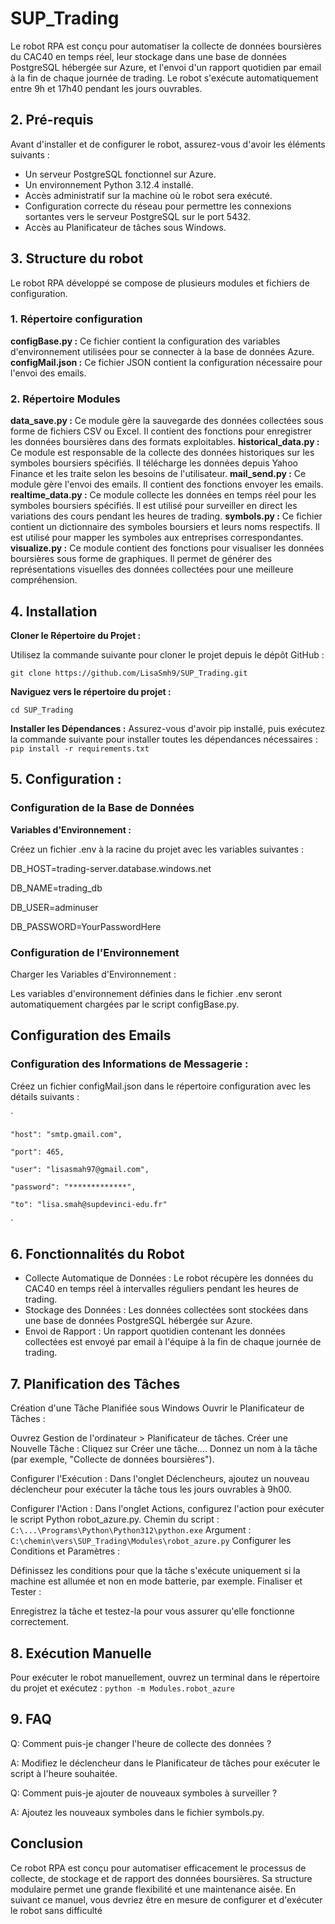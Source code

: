 # SUP_Trading
Le robot RPA est conçu pour automatiser la collecte de données boursières du CAC40 en temps réel, leur stockage dans une base de données PostgreSQL hébergée sur Azure, et l'envoi d'un rapport quotidien par email à la fin de chaque journée de trading. Le robot s'exécute automatiquement entre 9h et 17h40 pendant les jours ouvrables.

## 2. Pré-requis
Avant d'installer et de configurer le robot, assurez-vous d'avoir les éléments suivants :

- Un serveur PostgreSQL fonctionnel sur Azure.
- Un environnement Python 3.12.4 installé.
- Accès administratif sur la machine où le robot sera exécuté.
- Configuration correcte du réseau pour permettre les connexions sortantes vers le serveur PostgreSQL sur le port 5432.
- Accès au Planificateur de tâches sous Windows.

## 3. Structure du robot
Le robot RPA développé se compose de plusieurs modules et fichiers de configuration. 

### 1. Répertoire configuration
**configBase.py :** Ce fichier contient la configuration des variables d'environnement utilisées pour se connecter à la base de données Azure. 
**configMail.json :** Ce fichier JSON contient la configuration nécessaire pour l'envoi des emails. 

### 2. Répertoire Modules
**data_save.py :** Ce module gère la sauvegarde des données collectées sous forme de fichiers CSV ou Excel. Il contient des fonctions pour enregistrer les données boursières dans des formats exploitables.
**historical_data.py :** Ce module est responsable de la collecte des données historiques sur les symboles boursiers spécifiés. Il télécharge les données depuis Yahoo Finance et les traite selon les besoins de l'utilisateur.
**mail_send.py :** Ce module gère l'envoi des emails. Il contient des fonctions envoyer les emails.
**realtime_data.py :** Ce module collecte les données en temps réel pour les symboles boursiers spécifiés. Il est utilisé pour surveiller en direct les variations des cours pendant les heures de trading.
**symbols.py :** Ce fichier contient un dictionnaire des symboles boursiers et leurs noms respectifs. Il est utilisé pour mapper les symboles aux entreprises correspondantes.
**visualize.py :** Ce module contient des fonctions pour visualiser les données boursières sous forme de graphiques. Il permet de générer des représentations visuelles des données collectées pour une meilleure compréhension.

## 4. Installation
**Cloner le Répertoire du Projet :**

Utilisez la commande suivante pour cloner le projet depuis le dépôt GitHub :

```git clone https://github.com/LisaSmh9/SUP_Trading.git ``` 

**Naviguez vers le répertoire du projet :**

``` cd SUP_Trading ``` 

**Installer les Dépendances :**
Assurez-vous d'avoir pip installé, puis exécutez la commande suivante pour installer toutes les dépendances nécessaires :
`pip install -r requirements.txt`

## 5. Configuration :
### Configuration de la Base de Données

**Variables d'Environnement :**

Créez un fichier .env à la racine du projet avec les variables suivantes :

DB_HOST=trading-server.database.windows.net

DB_NAME=trading_db

DB_USER=adminuser

DB_PASSWORD=YourPasswordHere  


### Configuration de l'Environnement
Charger les Variables d'Environnement :

Les variables d'environnement définies dans le fichier .env seront automatiquement chargées par le script configBase.py.


## Configuration des Emails
### Configuration des Informations de Messagerie :

Créez un fichier configMail.json dans le répertoire configuration avec les détails suivants :

`

    "host": "smtp.gmail.com",
    
    "port": 465,
    
    "user": "lisasmah97@gmail.com",
    
    "password": "*************",
    
    "to": "lisa.smah@supdevinci-edu.fr"
`

## 6. Fonctionnalités du Robot
- Collecte Automatique de Données : Le robot récupère les données du CAC40 en temps réel à intervalles réguliers pendant les heures de trading.
- Stockage des Données : Les données collectées sont stockées dans une base de données PostgreSQL hébergée sur Azure.
- Envoi de Rapport : Un rapport quotidien contenant les données collectées est envoyé par email à l'équipe à la fin de chaque journée de trading.


## 7. Planification des Tâches
Création d'une Tâche Planifiée sous Windows
Ouvrir le Planificateur de Tâches :

Ouvrez Gestion de l'ordinateur > Planificateur de tâches.
Créer une Nouvelle Tâche :
Cliquez sur Créer une tâche....
Donnez un nom à la tâche (par exemple, "Collecte de données boursières").

Configurer l'Exécution :
Dans l'onglet Déclencheurs, ajoutez un nouveau déclencheur pour exécuter la tâche tous les jours ouvrables à 9h00.

Configurer l'Action :
Dans l'onglet Actions, configurez l'action pour exécuter le script Python robot_azure.py.
Chemin du script :
`C:\...\Programs\Python\Python312\python.exe`
Argument :
`C:\chemin\vers\SUP_Trading\Modules\robot_azure.py`
Configurer les Conditions et Paramètres :

Définissez les conditions pour que la tâche s'exécute uniquement si la machine est allumée et non en mode batterie, par exemple.
Finaliser et Tester :

Enregistrez la tâche et testez-la pour vous assurer qu'elle fonctionne correctement.

## 8. Exécution Manuelle
Pour exécuter le robot manuellement, ouvrez un terminal dans le répertoire du projet et exécutez :
`python -m Modules.robot_azure`

## 9. FAQ
Q: Comment puis-je changer l'heure de collecte des données ?

A: Modifiez le déclencheur dans le Planificateur de tâches pour exécuter le script à l'heure souhaitée.

Q: Comment puis-je ajouter de nouveaux symboles à surveiller ?

A: Ajoutez les nouveaux symboles dans le fichier symbols.py.

## Conclusion
Ce robot RPA est conçu pour automatiser efficacement le processus de collecte, de stockage et de rapport des données boursières. Sa structure modulaire permet une grande flexibilité et une maintenance aisée. En suivant ce manuel, vous devriez être en mesure de configurer et d'exécuter le robot sans difficulté
